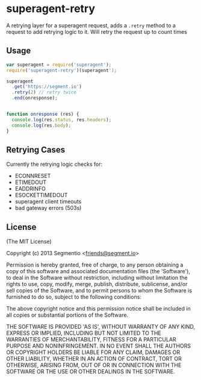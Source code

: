 
# superagent-retry

  A retrying layer for a superagent request, adds a `.retry` method to a request to add retrying logic to it. Will retry the request up to count times

## Usage

```javascript
var superagent = require('superagent');
require('superagent-retry')(superagent');

superagent
  .get('https://segment.io')
  .retry(2) // retry twice
  .end(onresponse);


function onresponse (res) {
  console.log(res.status, res.headers);
  console.log(res.body);
}
```

## Retrying Cases

  Currently the retrying logic checks for:

  * ECONNRESET
  * ETIMEDOUT
  * EADDRINFO
  * ESOCKETTIMEDOUT
  * superagent client timeouts
  * bad gateway errors (503s)




## License

(The MIT License)

Copyright (c) 2013 Segmentio &lt;friends@segment.io&gt;

Permission is hereby granted, free of charge, to any person obtaining
a copy of this software and associated documentation files (the
'Software'), to deal in the Software without restriction, including
without limitation the rights to use, copy, modify, merge, publish,
distribute, sublicense, and/or sell copies of the Software, and to
permit persons to whom the Software is furnished to do so, subject to
the following conditions:

The above copyright notice and this permission notice shall be
included in all copies or substantial portions of the Software.

THE SOFTWARE IS PROVIDED 'AS IS', WITHOUT WARRANTY OF ANY KIND,
EXPRESS OR IMPLIED, INCLUDING BUT NOT LIMITED TO THE WARRANTIES OF
MERCHANTABILITY, FITNESS FOR A PARTICULAR PURPOSE AND NONINFRINGEMENT.
IN NO EVENT SHALL THE AUTHORS OR COPYRIGHT HOLDERS BE LIABLE FOR ANY
CLAIM, DAMAGES OR OTHER LIABILITY, WHETHER IN AN ACTION OF CONTRACT,
TORT OR OTHERWISE, ARISING FROM, OUT OF OR IN CONNECTION WITH THE
SOFTWARE OR THE USE OR OTHER DEALINGS IN THE SOFTWARE.